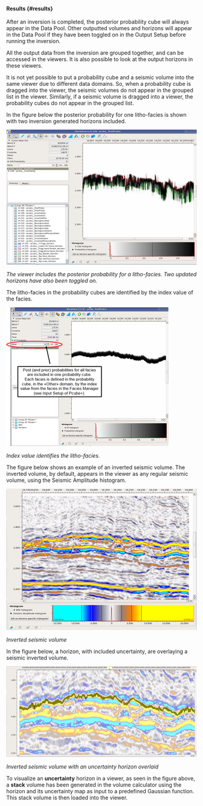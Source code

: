 #### Results {#results}

After an inversion is completed, the posterior probability cube will always appear in the Data Pool. Other outputted volumes and horizons will appear in the Data Pool if they have been toggled on in the Output Setup before running the inversion.

All the output data from the inversion are grouped together, and can be accessed in the viewers. It is also possible to look at the output horizons in these viewers.

It is not yet possible to put a probability cube and a seismic volume into the same viewer due to different data domains. So, when a probability cube is dragged into the viewer, the seismic volumes do not appear in the grouped list in the viewer. Similarly, if a seismic volume is dragged into a viewer, the probability cubes do not appear in the grouped list.

In the figure below the posterior probability for one litho-facies is shown with two inversion generated horizons included.

![](/assets/092_Interpretation.png)

_The viewer includes the posterior probability for a litho-facies. Two updated horizons have also been toggled on._

The litho-facies in the probability cubes are identified by the index value of the facies.

![](/assets/093_Interpretation.png)

_Index value identifies the litho-facies._

The figure below shows an example of an inverted seismic volume. The inverted volume, by default, appears in the viewer as any regular seismic volume, using the Seismic Amplitude histogram.

![](/assets/094_Interpretation.png)

_Inverted seismic volume_

In the figure below, a horizon, with included uncertainty, are overlaying a seismic inverted volume.

![](/assets/095_Interpretation.png)

_Inverted seismic volume with an uncertainty horizon overlaid_

To visualize an **uncertainty** horizon in a viewer, as seen in the figure above, a **stack** volume has been generated in the volume calculator using the horizon and its uncertainty map as input to a predefined Gaussian function. This stack volume is then loaded into the viewer.  

